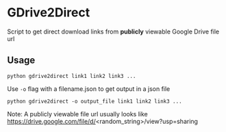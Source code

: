 # GDrive2Direct

Script to get direct download links from **publicly** viewable Google Drive file url

## Usage

`python gdrive2direct link1 link2 link3 ...`


Use `-o` flag with a filename.json to get output in a json file

`python gdrive2direct -o output_file link1 link2 link3 ...`



Note: A publicly viewable file url usually looks like https://drive.google.com/file/d/<random_string>/view?usp=sharing

